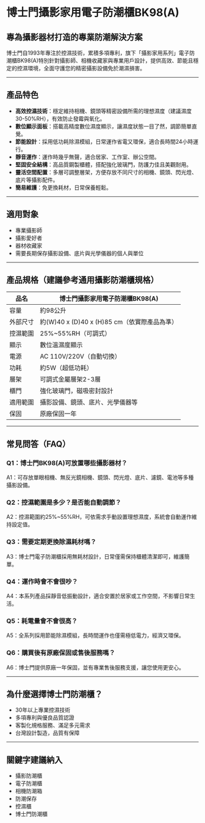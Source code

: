 # 博士門攝影家用電子防潮櫃BK98(A)

## 專為攝影器材打造的專業防潮解決方案

博士門自1993年專注於控濕技術，累積多項專利，旗下「攝影家用系列」電子防潮櫃BK98(A)特別針對攝影師、相機收藏家與專業用戶設計，提供高效、節能且穩定的控濕環境，全面守護您的精密攝影設備免於潮濕損害。

---

## 產品特色

- **高效控濕技術**：穩定維持相機、鏡頭等精密設備所需的理想濕度（建議濕度30-50%RH），有效防止發霉與氧化。
- **數位顯示面板**：搭載高精度數位濕度顯示，讓濕度狀態一目了然，調節簡單直覺。
- **節能設計**：採用低功耗除濕模組，日常運作省電又環保，適合長時間24小時運行。
- **靜音運作**：運作時幾乎無聲，適合居家、工作室、辦公空間。
- **堅固安全結構**：高品質鋼製櫃體，搭配強化玻璃門，防護力佳且美觀耐用。
- **靈活空間配置**：多層可調整層架，方便存放不同尺寸的相機、鏡頭、閃光燈、底片等攝影配件。
- **簡易維護**：免更換耗材，日常保養輕鬆。

---

## 適用對象

- 專業攝影師
- 攝影愛好者
- 器材收藏家
- 需要長期保存攝影設備、底片與光學儀器的個人與單位

---

## 產品規格（建議參考通用攝影防潮櫃規格）

| 品名             | 博士門攝影家用電子防潮櫃BK98(A)           |
|------------------|-----------------------------------------|
| 容量             | 約98公升                                |
| 外部尺寸         | 約(W)40 x (D)40 x (H)85 cm（依實際產品為準）|
| 控濕範圍         | 25%~55%RH（可調式）                     |
| 顯示             | 數位溫濕度顯示                          |
| 電源             | AC 110V/220V（自動切換）                |
| 功耗             | 約5W（超低功耗）                        |
| 層架             | 可調式金屬層架2-3層                     |
| 櫃門             | 強化玻璃門，磁吸密封設計                |
| 適用範圍         | 攝影設備、鏡頭、底片、光學儀器等        |
| 保固             | 原廠保固一年                            |

---

## 常見問答（FAQ）

### Q1：博士門BK98(A)可放置哪些攝影器材？
A1：可存放單眼相機、無反光鏡相機、鏡頭、閃光燈、底片、濾鏡、電池等多種攝影設備。

### Q2：控濕範圍是多少？是否能自動調節？
A2：控濕範圍約25%~55%RH，可依需求手動設置理想濕度，系統會自動運作維持設定值。

### Q3：需要定期更換除濕耗材嗎？
A3：博士門電子防潮櫃採用無耗材設計，日常僅需保持櫃體清潔即可，維護簡單。

### Q4：運作時會不會很吵？
A4：本系列產品採靜音低振動設計，適合安置於居家或工作空間，不影響日常生活。

### Q5：耗電量會不會很高？
A5：全系列採用節能除濕模組，長時間運作也僅需極低電力，經濟又環保。

### Q6：購買後有原廠保固或售後服務嗎？
A6：博士門提供原廠一年保固，並有專業售後服務支援，讓您使用更安心。

---

## 為什麼選擇博士門防潮櫃？

- 30年以上專業控濕技術
- 多項專利與優良品質認證
- 客製化規格服務、滿足多元需求
- 台灣設計製造，品質有保障

---

## 關鍵字建議納入
- 攝影防潮櫃
- 電子防潮櫃
- 相機防潮箱
- 防潮保存
- 控濕櫃
- 博士門防潮櫃